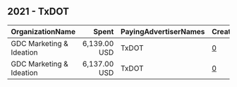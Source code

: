 ## 2021 - TxDOT 
|OrganizationName|Spent|PayingAdvertiserNames|CreativeUrls|Impressions|Genders|AgeBrackets|CountryCodes|BillingAddresses|CandidateBallotInformation|
|:---|---:|:---|:---|---:|:---|:---|:---|:---|:---|
|GDC Marketing & Ideation|6,139.00 USD|TxDOT|[0](https://www.snap.com/political-ads/asset/942b3222249fa66453f301794af79610e093229591773d4a5687a3ec4a1aa6b8?mediaType=png)|1,365,646||17-|united states|"221 W Poplar,SAN ANTONIO,78231,US"||
|GDC Marketing & Ideation|6,137.00 USD|TxDOT|[0](https://www.snap.com/political-ads/asset/6901a8d0a307c1f43a4ed128857afd8e9ce266ee01c1eb9e71b083081d6a4d73?mediaType=png)|1,406,975||17-|united states|"221 W Poplar,SAN ANTONIO,78231,US"||

